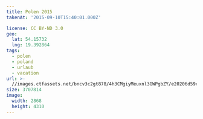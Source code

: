 ```yaml
---
title: Polen 2015
takenAt: '2015-09-10T15:40:01.000Z'

license: CC BY-ND 3.0
geo:
  lat: 54.15732
  lng: 19.392864
tags:
  - polen
  - poland
  - urlaub
  - vacation
url: >-
  //images.ctfassets.net/bncv3c2gt878/4h3CMgiyMeuxnl3GWPgbZY/e20206d59c4d49df94803c75d117d0fb/polen-2015_25328921883_o
size: 3707814
image:
  width: 2868
  height: 4310
---
```


